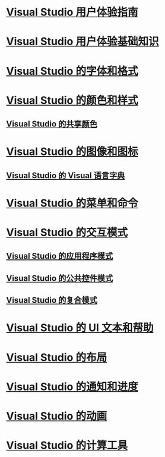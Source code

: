 # [Visual Studio 用户体验指南](visual-studio-user-experience-guidelines.md)
# [Visual Studio 用户体验基础知识](ux-essentials-for-visual-studio.md)
# [Visual Studio 的字体和格式](fonts-and-formatting-for-visual-studio.md)
# [Visual Studio 的颜色和样式](colors-and-styling-for-visual-studio.md)
## [Visual Studio 的共享颜色](shared-colors-for-visual-studio.md)
# [Visual Studio 的图像和图标](images-and-icons-for-visual-studio.md)
## [Visual Studio 的 Visual 语言字典](visual-language-dictionary-for-visual-studio.md)
# [Visual Studio 的菜单和命令](menus-and-commands-for-visual-studio.md)
# [Visual Studio 的交互模式](interaction-patterns-for-visual-studio.md)
## [Visual Studio 的应用程序模式](application-patterns-for-visual-studio.md)
## [Visual Studio 的公共控件模式](common-control-patterns-for-visual-studio.md)
## [Visual Studio 的复合模式](composite-patterns-for-visual-studio.md)
# [Visual Studio 的 UI 文本和帮助](ui-text-and-help-for-visual-studio.md)
# [Visual Studio 的布局](layout-for-visual-studio.md)
# [Visual Studio 的通知和进度](notifications-and-progress-for-visual-studio.md)
# [Visual Studio 的动画](animations-for-visual-studio.md)
# [Visual Studio 的计算工具](evaluation-tools-for-visual-studio.md)
